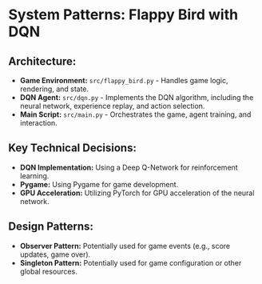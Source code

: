 # System Patterns: Flappy Bird with DQN

## Architecture:

*   **Game Environment:** `src/flappy_bird.py` - Handles game logic, rendering, and state.
*   **DQN Agent:** `src/dqn.py` - Implements the DQN algorithm, including the neural network, experience replay, and action selection.
*   **Main Script:** `src/main.py` - Orchestrates the game, agent training, and interaction.

## Key Technical Decisions:

*   **DQN Implementation:** Using a Deep Q-Network for reinforcement learning.
*   **Pygame:** Using Pygame for game development.
*   **GPU Acceleration:** Utilizing PyTorch for GPU acceleration of the neural network.

## Design Patterns:

*   **Observer Pattern:** Potentially used for game events (e.g., score updates, game over).
*   **Singleton Pattern:** Potentially used for game configuration or other global resources.
